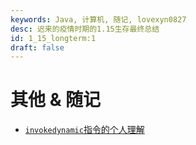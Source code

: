```yaml
---
keywords: Java, 计算机, 随记, lovexyn0827
desc: 迟来的疫情时期的1.15生存最终总结
id: 1_15_longterm:1
draft: false
---
```


# 其他 & 随记

- [`invokedynamic`指令的个人理解](invokedynamic指令的个人理解.md)